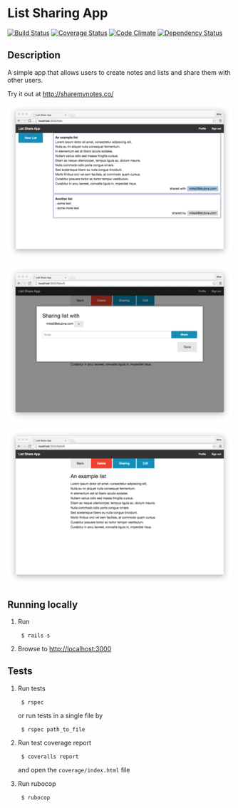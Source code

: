 # List Sharing App

[![Build Status](https://travis-ci.org/mstubna/list_share_app.svg)](https://travis-ci.org/mstubna/list_share_app) [![Coverage Status](https://coveralls.io/repos/mstubna/list_share_app/badge.svg)](https://coveralls.io/r/mstubna/list_share_app) [![Code Climate](https://codeclimate.com/github/mstubna/list_share_app/badges/gpa.svg)](https://codeclimate.com/github/mstubna/list_share_app) [![Dependency Status](https://gemnasium.com/mstubna/list_share_app.svg)](https://gemnasium.com/mstubna/list_share_app)

## Description

A simple app that allows users to create notes and lists and share them with other users.

Try it out at <http://sharemynotes.co/>

![](public/screenshots/ss_1.png)

![](public/screenshots/ss_2.png)

![](public/screenshots/ss_3.png)

## Running locally

1. Run

        $ rails s

2. Browse to <http://localhost:3000>

## Tests

1. Run tests

        $ rspec

      or run tests in a single file by

        $ rspec path_to_file

2. Run test coverage report

        $ coveralls report

    and open the `coverage/index.html` file


3. Run rubocop

        $ rubocop
